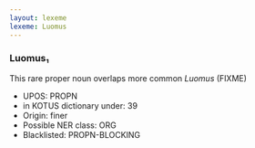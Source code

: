 ```yaml
---
layout: lexeme
lexeme: Luomus
---
```


###  Luomus₁

This rare proper noun overlaps more common *Luomus* (FIXME)
* UPOS:  PROPN
* in KOTUS dictionary under:  39
* Origin:  finer
* Possible NER class:  ORG
* Blacklisted:  PROPN-BLOCKING


